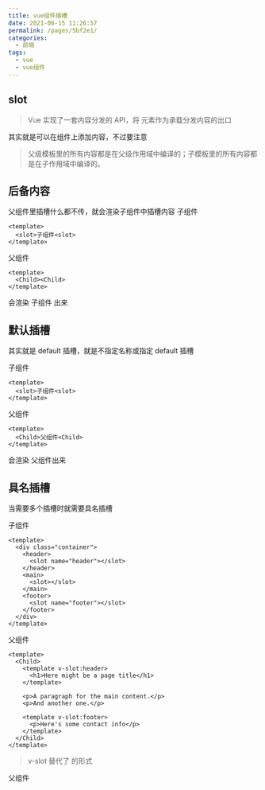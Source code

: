 ```yaml
---
title: vue组件插槽
date: 2021-06-15 11:26:57
permalink: /pages/5bf2e1/
categories:
  - 前端
tags:
  - vue
  - vue组件
---
```

## slot
> Vue 实现了一套内容分发的 API，将 <slot> 元素作为承载分发内容的出口

其实就是可以在组件上添加内容，不过要注意

> 父级模板里的所有内容都是在父级作用域中编译的；子模板里的所有内容都是在子作用域中编译的。

## 后备内容
父组件里插槽什么都不传，就会渲染子组件中插槽内容
子组件
```vue
<template>
  <slot>子组件<slot>
</template>
```
父组件
```vue
<template>
  <Child><Child>
</template>
```
会渲染 子组件 出来

## 默认插槽
其实就是 default 插槽，就是不指定名称或指定 default 插槽

子组件
```vue
<template>
  <slot>子组件<slot>
</template>
```
父组件
```vue
<template>
  <Child>父组件<Child>
</template>
```
会渲染 父组件出来

## 具名插槽
当需要多个插槽时就需要具名插槽

子组件
```vue
<template>
  <div class="container">
    <header>
      <slot name="header"></slot>
    </header>
    <main>
      <slot></slot>
    </main>
    <footer>
      <slot name="footer"></slot>
    </footer>
  </div>
</template>
```
父组件
```vue
<template>
  <Child>
    <template v-slot:header>
      <h1>Here might be a page title</h1>
    </template>

    <p>A paragraph for the main content.</p>
    <p>And another one.</p>

    <template v-slot:footer>
      <p>Here's some contact info</p>
    </template>
  </Child>
</template>
```
> v-slot 替代了 <slot name=""></slot> 的形式

父组件 <template> 元素中的所有内容都将会被传入相应的插槽。任何没有被包裹在带有 v-slot 的 <template> 中的内容都会被视为默认插槽的内容。

## 作用域插槽
> v2.6 版本废弃 slot-scope，使用 v-slot:prop 的方式代替

子组件
```vue
<span>
  <slot v-bind:user="user">
    {{ user.lastName }}
  </slot>
</span>
```
父组件
```vue
<Child>
  <template v-slot:default="slotProps">
    {{ slotProps.user.firstName }}
  </template>
</Child>
```

## 独占默认插槽的缩写语法
> 默认插槽的缩写语法不能和具名插槽混用，因为它会导致作用域不明确，需要指定 default 插槽
```vue
<Child>
  <template v-slot:default="slotProps">
    {{ slotProps.user.firstName }}
  </template>

  <template v-slot:other="otherSlotProps">
    ...
  </template>
</Child>
```

### 解构插槽 Prop
使用解构插槽 Prop 更加优雅
```vue
<Child v-slot="{ user = { firstName: 'Guest' } }">
  {{ user.firstName }}
</Child>
```
还可以指定后备内容，防止 prop 为 undefined

## 总结
- 首先在子组件的slot上动态绑定一个值( `:key='value'` )
- 然后在父组件通过`v-slot:name = 'values'`的方式将这个值赋值给 values
- 最后通过{{ `values.key` }}的方式获取数据